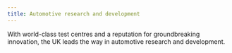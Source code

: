 ```yaml
---
title: Automotive research and development
---
```


With world-class test centres and a reputation for groundbreaking innovation, the UK leads the way in automotive research and development.

